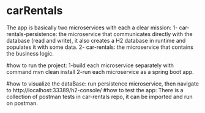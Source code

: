 # carRentals

The app is basically two microservices with each a clear mission:
1- car-rentals-persistence: the microservice that communicates directly with the database (read and write), it also creates a H2 database in runtime and populates it with some data.
2- car-rentals: the microservice that contains the business logic. 

#how to run the project: 
1-build each microservice separately with command mvn clean install
2-run each microservice as a spring boot app.

#how to visualize the dataBase:
  run persistence microservice, then navigate to http://localhost:33389/h2-console/
#how to test the app:
  There is a collection of postman tests in car-rentals repo, it can be imported and run on postman.
  

